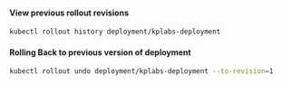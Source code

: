 #### View previous rollout revisions
```sh
kubectl rollout history deployment/kplabs-deployment
```
#### Rolling Back to previous version of deployment
```sh
kubectl rollout undo deployment/kplabs-deployment --to-revision=1
```

